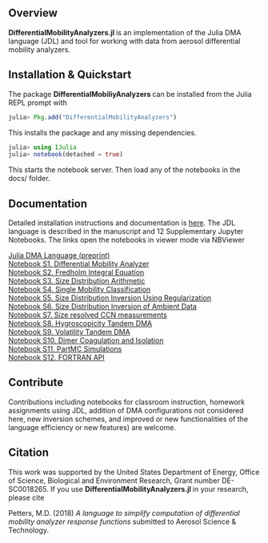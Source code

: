 ## Overview
<b> DifferentialMobilityAnalyzers.jl </b> is an implementation of the Julia DMA language (JDL) and tool for working with data from aerosol differential mobility analyzers.

## Installation & Quickstart
The package  <b> DifferentialMobiliyAnalyzers </b> can be installed from the Julia REPL prompt with
```julia
julia> Pkg.add("DifferentialMobilityAnalyzers")
```
This installs the package and any missing dependencies.
```julia
julia> using IJulia
julia> notebook(detached = true)
```
This starts the notebook server. Then load any of the notebooks in the docs/ folder.

## Documentation
Detailed installation instructions and documentation is [here](docs/DOCUMENTATION.md). The JDL language is described in the manuscript and  12 Supplementary Jupyter Notebooks. The links open the notebooks in viewer mode via NBViewer

[Julia DMA Language (preprint)]()<br>
[Notebook S1. Differential Mobility Analyzer]() <br>
[Notebook S2. Fredholm Integral Equation]() <br>
[Notebook S3. Size Distribution Arithmetic]() <br>
[Notebook S4. Single Mobility Classification]() <br>
[Notebook S5. Size Distribution Inversion Using Regularization]() <br>
[Notebook S6. Size Distribution Inversion of Ambient Data]() <br>
[Notebook S7. Size resolved CCN measurements]() <br>
[Notebook S8. Hygroscopicity Tandem DMA]() <br>
[Notebook S9. Volatility Tandem DMA]() <br>
[Notebook S10. Dimer Coagulation and Isolation]() <br>
[Notebook S11. PartMC Simulations]()<br>
[Notebook S12. FORTRAN API]() <br>

## Contribute
Contributions including notebooks for classroom instruction, homework assignments using JDL, addition of DMA configurations not considered here, new inversion schemes, and improved or new functionalities of the language efficiency or new features) are welcome.

## Citation
This work was supported by the United States Department of Energy, Office of Science, Biological and Environment Research, Grant number DE-SC0018265. If you use <b> DifferentialMobilityAnalyzers.jl </b> in your research, please cite

Petters, M.D. (2018) <i> A language to simplify computation of differential mobility analyzer response functions </i> submitted to Aerosol Science & Technology.
